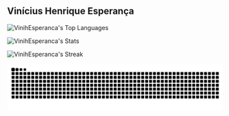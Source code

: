 ## Vinícius Henrique Esperança

![VinihEsperanca's Top Languages](https://github-readme-stats.vercel.app/api/top-langs/?username=VinihEsperanca&theme=tokyonight&show_icons=true&hide_border=false&layout=compact)

![VinihEsperanca's Stats](https://github-readme-stats.vercel.app/api?username=VinihEsperanca&theme=tokyonight&show_icons=true&hide_border=false&count_private=true)

![VinihEsperanca's Streak](https://github-readme-streak-stats.herokuapp.com/?user=VinihEsperanca&theme=tokyonight&hide_border=false)

<picture>
  <source media="(prefers-color-scheme: dark)" srcset="https://raw.githubusercontent.com/VinihEsperanca/VinihEsperanca/output/github-contribution-grid-snake-dark.svg">
  <source media="(prefers-color-scheme: light)" srcset="https://raw.githubusercontent.com/VinihEsperanca/VinihEsperanca/output/github-contribution-grid-snake.svg">
  <img alt="github contribution grid snake animation" src="https://raw.githubusercontent.com/VinihEsperanca/VinihEsperanca/output/github-contribution-grid-snake.svg">
</picture>
